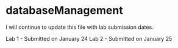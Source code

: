 databaseManagement
==================
I will continue to update this file with lab submission dates. 


Lab 1 - Submitted on January 24
Lab 2 - Submitted on January 25

